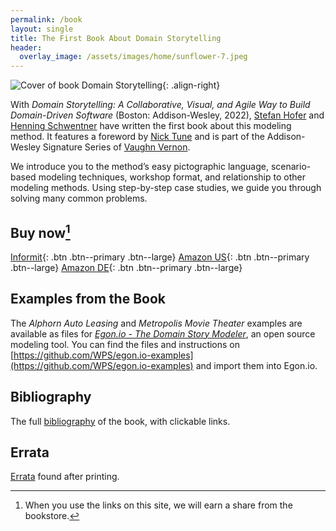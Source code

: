 ```yaml
---
permalink: /book
layout: single
title: The First Book About Domain Storytelling
header:
  overlay_image: /assets/images/home/sunflower-7.jpeg
---
```


![Cover of book *Domain Storytelling*](https://www.informit.com/ShowCover.aspx?isbn=9780137458912&type=f){: .align-right}

With *Domain Storytelling: A Collaborative, Visual, and Agile Way to Build Domain-Driven Software* (Boston: Addison-Wesley, 2022), [Stefan Hofer](https://twitter.com/hofstef) and [Henning Schwentner](https://hschwentner.io) have written the first book about this modeling method. It features a foreword by [Nick Tune](https://ntcoding.co.uk) and is part of the Addison-Wesley Signature Series of [Vaughn Vernon](https://vaughnvernon.com).

We introduce you to the method’s easy pictographic language, scenario-based modeling techniques, workshop format, and relationship to other modeling methods. Using step-by-step case studies, we guide you through solving many common problems.

## Buy now[^disclaimer]

[^disclaimer]: When you use the links on this site, we will earn a share from the bookstore.

[<i class="fas fa-book"></i> Informit](https://click.linksynergy.com/deeplink?id=Lbec0D6YaKE&mid=24808&murl=https%3A%2F%2Fwww.informit.com%2Fstore%2Fdomain-storytelling-a-collaborative-visual-and-agile-9780137458912){: .btn .btn--primary .btn--large}
[<i class="fab fa-amazon"></i> Amazon US](https://www.amazon.com/gp/product/0137458916/ref=as_li_tl?ie=UTF8&camp=1789&creative=9325&creativeASIN=0137458916&linkCode=as2&tag=hschwentner-20&linkId=729e88a7bfb67a51b739a78e9fa02c2e){: .btn .btn--primary .btn--large}
[<i class="fab fa-amazon"></i> Amazon DE](https://www.amazon.de/gp/product/0137458916/ref=as_li_tl?ie=UTF8&camp=1638&creative=6742&creativeASIN=0137458916&linkCode=as2&tag=hschwentner-21&linkId=5c4e31b4c04bf7817d05e996f0022b4c){: .btn .btn--primary .btn--large}

## Examples from the Book

The *Alphorn Auto Leasing* and *Metropolis Movie Theater* examples are available as files for [*Egon.io - The Domain Story Modeler*](https://egon.io/), an open source modeling tool. You can find the files and instructions on [https://github.com/WPS/egon.io-examples](https://github.com/WPS/egon.io-examples) and import them into Egon.io.

## Bibliography

The full [bibliography](/book/bibliography) of the book, with clickable links.

## Errata

[Errata](/book/errata) found after printing.

